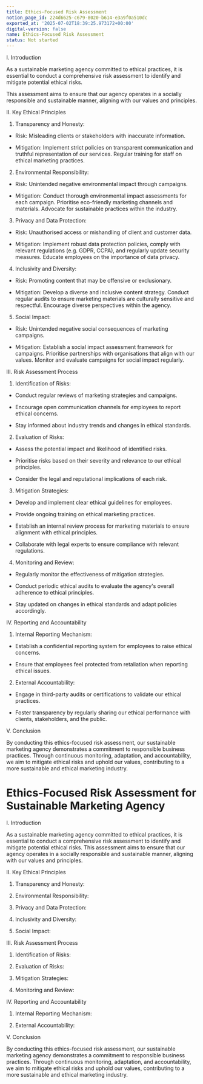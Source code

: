```yaml
---
title: Ethics-Focused Risk Assessment
notion_page_id: 224d6625-c679-8020-b614-e3a9f0a510dc
exported_at: '2025-07-02T18:39:25.973172+00:00'
digital-version: false
name: Ethics-Focused Risk Assessment
status: Not started
---
```


I. Introduction

As a sustainable marketing agency committed to ethical practices, it is essential to conduct a comprehensive risk assessment to identify and mitigate potential ethical risks.

This assessment aims to ensure that our agency operates in a socially responsible and sustainable manner, aligning with our values and principles.

II. Key Ethical Principles

1. Transparency and Honesty:

- Risk: Misleading clients or stakeholders with inaccurate information.

- Mitigation: Implement strict policies on transparent communication and truthful representation of our services. Regular training for staff on ethical marketing practices.

2. Environmental Responsibility:

- Risk: Unintended negative environmental impact through campaigns.

- Mitigation: Conduct thorough environmental impact assessments for each campaign. Prioritise eco-friendly marketing channels and materials. Advocate for sustainable practices within the industry.

3. Privacy and Data Protection:

- Risk: Unauthorised access or mishandling of client and customer data.

- Mitigation: Implement robust data protection policies, comply with relevant regulations (e.g. GDPR, CCPA), and regularly update security measures. Educate employees on the importance of data privacy.

4. Inclusivity and Diversity:

- Risk: Promoting content that may be offensive or exclusionary.

- Mitigation: Develop a diverse and inclusive content strategy. Conduct regular audits to ensure marketing materials are culturally sensitive and respectful. Encourage diverse perspectives within the agency.

5. Social Impact:

- Risk: Unintended negative social consequences of marketing campaigns.

- Mitigation: Establish a social impact assessment framework for campaigns. Prioritise partnerships with organisations that align with our values. Monitor and evaluate campaigns for social impact regularly.

III. Risk Assessment Process

1. Identification of Risks:

- Conduct regular reviews of marketing strategies and campaigns.

- Encourage open communication channels for employees to report ethical concerns.

- Stay informed about industry trends and changes in ethical standards.

2. Evaluation of Risks:

- Assess the potential impact and likelihood of identified risks.

- Prioritise risks based on their severity and relevance to our ethical principles.

- Consider the legal and reputational implications of each risk.

3. Mitigation Strategies:

- Develop and implement clear ethical guidelines for employees.

- Provide ongoing training on ethical marketing practices.

- Establish an internal review process for marketing materials to ensure alignment with ethical principles.

- Collaborate with legal experts to ensure compliance with relevant regulations.

4. Monitoring and Review:

- Regularly monitor the effectiveness of mitigation strategies.

- Conduct periodic ethical audits to evaluate the agency's overall adherence to ethical principles.

- Stay updated on changes in ethical standards and adapt policies accordingly.

IV. Reporting and Accountability

1. Internal Reporting Mechanism:

- Establish a confidential reporting system for employees to raise ethical concerns.

- Ensure that employees feel protected from retaliation when reporting ethical issues.

2. External Accountability:

- Engage in third-party audits or certifications to validate our ethical practices.

- Foster transparency by regularly sharing our ethical performance with clients, stakeholders, and the public.

V. Conclusion

By conducting this ethics-focused risk assessment, our sustainable marketing agency demonstrates a commitment to responsible business practices. Through continuous monitoring, adaptation, and accountability, we aim to mitigate ethical risks and uphold our values, contributing to a more sustainable and ethical marketing industry.

# Ethics-Focused Risk Assessment for Sustainable Marketing Agency

I. Introduction

As a sustainable marketing agency committed to ethical practices, it is essential to conduct a comprehensive risk assessment to identify and mitigate potential ethical risks. This assessment aims to ensure that our agency operates in a socially responsible and sustainable manner, aligning with our values and principles.

II. Key Ethical Principles

1. Transparency and Honesty:

1. Environmental Responsibility:

1. Privacy and Data Protection:

1. Inclusivity and Diversity:

1. Social Impact:

III. Risk Assessment Process

1. Identification of Risks:

1. Evaluation of Risks:

1. Mitigation Strategies:

1. Monitoring and Review:

IV. Reporting and Accountability

1. Internal Reporting Mechanism:

1. External Accountability:

V. Conclusion

By conducting this ethics-focused risk assessment, our sustainable marketing agency demonstrates a commitment to responsible business practices. Through continuous monitoring, adaptation, and accountability, we aim to mitigate ethical risks and uphold our values, contributing to a more sustainable and ethical marketing industry.